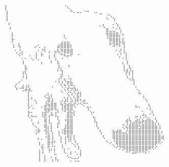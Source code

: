 ⡇⠀⠀⠀⠀⠀⠀⠀⠀⠀⠀⠀⠀⠀⠀⠀⠀⠀⠈⠢⡀⠀⠀⠀⠀⠀⠀⠀⠀⠀⠀⠀⠀⠀⠀⠀⠀⠀⠀⠀⠀⠀⠀⠀⠀⠀⠀⠀⠀
⢸⠀⠀⠀⠀⠀⠀⠀⠀⠀⠀⠀⠀⠀⠀⠀⠀⠀⠀⠀⠉⠂⠒⠂⠈⠉⠀⠐⠂⠤⠀⢀⡀⠀⠀⠀⠀⠀⠀⠀⠀⠀⠀⠀⠀⠀⠀⠀⠀
⢸⠀⠀⠀⠀⠀⠀⠀⠀⠀⠀⠀⠀⠀⠀⠀⠀⠀⠀⠀⠀⠀⠀⠀⠀⠀⠀⠀⠀⠀⠀⠢⠈⢢⠀⠀⠀⠀⠀⠀⠀⠀⠀⠀⠀⠀⠀⠀⠀
⠀⠆⠀⠀⠀⠀⠀⠀⠀⠀⠀⠀⠀⠀⠀⠀⠀⠀⠀⠀⠀⠀⠀⠀⠀⠀⠀⠀⠀⡀⡄⠀⠀⠄⢢⠀⠀⠀⠀⠀⠀⠀⠀⠀⠀⠀⠀⠀⠀
⠀⠘⠀⠀⠀⠀⠀⠀⠀⠀⠀⠀⠀⠀⠀⠀⠀⠀⠀⠀⠀⠀⠀⠀⠀⠀⠀⠀⠀⠀⠈⣶⣀⣁⠂⢣⠀⠀⠀⠀⠀⠀⠀⠀⠀⠀⠀⠀⠀
⠀⠀⡇⠀⠀⠀⠀⠀⠀⠀⠀⠀⠀⠀⠀⠀⠀⠀⡄⠀⠀⠀⠀⠀⠀⠀⠀⠀⠀⠀⠀⢻⣿⣿⣿⡌⠆⠀⠀⠀⠀⠀⠀⠀⠀⠀⠀⠀⠀
⠀⠀⡗⠀⠀⠀⠀⠀⠀⠀⠀⠀⠀⠀⠀⠀⠀⢀⣈⣀⠀⠀⠀⠀⠀⠀⠀⠀⠀⠀⠀⠈⡿⣿⣿⣇⣇⠀⠀⠀⠀⠀⠀⠀⠀⠀⠀⠀⠀
⠀⠀⢰⠀⢧⠀⠀⠀⠀⡠⢂⠀⡀⠀⠀⠀⣴⣿⣿⣿⡆⠀⠀⠀⠀⠀⠀⠀⠀⠀⠀⠀⠋⠽⠛⠇⢹⠀⠀⠀⠀⠀⠀⠀⠀⠀⠀⠀⠀
⠀⠀⠀⢂⢘⡄⠀⠀⠀⢀⠂⡘⠇⢠⠀⢤⢧⡻⣿⣿⣿⠀⠀⠀⠀⠀⠀⠀⠀⠀⠀⠀⠀⠀⠂⢜⢸⡀⠀⠀⠀⠀⠀⠀⠀⠀⠀⠀⠀
⠀⠀⠀⠀⠑⡁⡀⠐⡀⢸⠀⠋⠀⢰⠀⢇⠀⢉⠓⠖⠋⠀⠈⠀⠀⠀⠀⠀⠀⠀⠀⠀⠀⠀⠈⠌⡀⡇⠀⠀⠀⠀⠀⠀⠀⠀⠀⠀⠀
⠀⠀⠀⠀⠀⢰⠀⠀⠈⠀⠁⡄⠀⠀⠆⠈⣆⠀⠀⠀⠀⠀⠀⠀⠀⠀⠀⠀⠀⠀⠀⠀⠀⠀⠀⠀⡄⢱⠀⠀⠀⠀⠀⠀⠀⠀⠀⠀⠀
⠀⠀⠀⠀⠀⠀⣧⠀⠀⠀⠀⠀⠀⠀⠀⠀⡸⡄⠀⠘⠀⠀⠀⠀⠀⠀⠀⠀⠀⠀⠀⠀⠀⠀⠀⠀⢸⢀⢧⠀⠀⠀⠀⠀⠀⠀⠀⠀⠀
⠀⠀⠀⠀⠀⢰⢇⠀⠀⠀⠀⠀⠀⠀⠀⠀⠁⣹⠀⠀⠀⠀⠀⠀⠀⠀⠀⠀⠀⠀⠀⠀⠀⠀⠀⠀⠈⡟⡎⡇⠀⠀⠀⠀⠀⠀⠀⠀⠀
⠀⠀⠀⠀⠀⡘⠸⠀⠀⠀⠀⠀⠀⠀⠀⠀⢠⠏⣄⠨⡄⠀⠀⠀⠀⠀⠀⠀⠀⠀⠀⠀⠀⠀⠀⠀⠀⠘⢄⣇⠀⠀⠀⠀⠀⠀⠀⠀⠀
⠀⠀⠀⡠⠊⢀⢀⡀⠀⠀⠀⠀⠀⠀⠀⠈⠘⡜⣌⢟⣷⡀⠀⠀⠀⠀⠀⠀⠀⠀⠀⠀⠀⠀⠀⠀⠀⠀⠀⠸⠀⠀⠀⠀⠀⠀⠀⠀⠀
⠀⠀⠀⠱⠐⢛⣼⣵⡀⠀⠀⠀⠀⠀⠈⠀⠀⡈⢌⢞⡲⣳⡄⠀⠀⠀⠀⠀⠀⠀⠀⠀⠀⠀⠀⠀⠀⠀⠀⠀⠡⡀⠀⠀⠀⠀⠀⠀⠀
⠀⠀⠀⠀⠀⠀⠀⡇⠀⠀⠀⠀⡠⢆⡄⠀⠀⠈⠀⢪⠱⡑⣞⡇⠀⠀⠀⠀⠀⠀⠀⠀⠀⠀⠀⠀⠀⠀⠀⠀⠀⠓⢀⠀⠀⠀⠀⠀⠀
⠀⠀⠀⠀⠀⠀⠀⡇⠃⢄⠀⠀⢈⣿⣱⠀⠀⡠⣱⡇⣣⢱⡯⢆⡤⠀⠀⠀⠀⠀⠀⠀⠀⠀⠀⠀⠀⠀⠀⠀⠀⠀⠈⢢⠀⠀⠀⠀⠀
⠀⠀⠀⠀⠀⠀⠀⣇⠄⠈⠀⡀⣼⢷⣿⣿⠀⢳⣽⣾⣷⢏⠊⠑⠍⣁⡀⠀⠀⠀⠀⠀⠀⠀⠀⠀⠀⠀⠀⠀⣄⡀⠀⠀⢆⠀⠀⠀⠀
⠀⠀⠀⠀⠀⠀⠀⣅⡈⠀⠀⢀⣻⡿⡛⢙⡆⠘⠽⣻⣟⡄⠀⠀⠀⠘⢄⡀⠀⠀⠀⠀⠀⠀⠀⠀⠀⠀⠀⠀⠀⠀⠄⠈⠘⡄⠀⠀⠀
⠀⠀⠀⠀⠀⠀⠀⢇⠦⠤⠀⠸⣟⢰⠛⠸⡄⠀⠀⣿⣯⠃⠀⠀⠀⠀⠈⣄⠀⠀⠀⠀⠀⠀⠀⠀⠀⠀⡀⠀⡤⢠⢚⢆⡈⠘⡀⠀⠀
⠀⠀⠀⠀⠀⠀⠀⠀⢃⠀⡄⠀⢿⢸⡀⠀⣱⠀⠘⣿⣿⠀⠀⠀⠀⠀⠀⠸⡄⠀⠀⠀⠀⠀⠀⠀⠀⢾⢳⣠⣾⣧⡷⣾⣿⣦⡱⡀⠀
⠀⠀⠀⠀⠀⠀⠀⠀⠈⠢⡀⠀⢿⡆⡇⠀⠇⠀⣸⣿⣿⠀⠀⠀⠀⠀⠀⠀⢣⠀⠀⠀⠀⠀⠀⠀⢍⢮⣿⣿⣿⣳⣿⣿⣿⣿⣷⢱⠀
⠀⠀⠀⠀⠀⠀⠀⠀⠀⢨⠟⠀⢹⣇⢣⠀⢰⠨⣿⣿⣿⠀⠀⠀⠀⠀⠀⠀⠀⢣⠀⠀⠀⣷⣾⣿⣤⣎⣿⣿⣿⣿⣿⣿⣿⣿⣿⣇⠆
⠀⠀⠀⠀⠀⠀⠀⠀⠀⠀⡄⡀⠐⣿⢸⠀⠈⡆⢰⢻⡇⡇⠀⠀⠀⠀⠀⠀⠀⠀⠣⠀⠀⢿⣿⣿⣿⣿⣿⣿⣿⣿⣿⣿⣿⣿⣿⣿⢾
⠀⠀⠀⠀⠀⠀⠀⠀⠀⠀⢰⢀⠀⣿⢺⠃⠀⢃⠸⠈⠡⡘⡄⠀⠀⠀⠀⠀⠀⠀⠀⠑⠔⡈⢿⣿⣿⣿⣿⣿⣿⣿⣿⣿⣿⣿⡿⠫⠂
⠀⠀⠀⠀⠀⠀⠀⠀⠀⠀⢀⢻⠀⢫⡌⡅⠀⠘⡄⠠⠀⠈⠸⡀⠀⠀⠀⠀⠀⠀⠀⠀⠀⠈⠊⠝⡻⢿⣿⣿⣿⣿⣿⣿⠿⠫⠊⠀⠀
⠀⠀⠀⠀⠀⠀⠀⠀⠀⠀⢸⠘⡀⠈⠀⠥⠀⠀⠑⡀⠇⠈⠄⡇⠀⠀⠀⠀⠀⠀⠀⠀⠀⠀⠀⠀⠀⠉⠁⠚⠋⠉⠉⠃⠁⠀⠀⠀⠀
⠀⠀⠀⠀⠀⠀⠀⠀⠀⠀⢸⠀⡇⠀⢡⠸⡄⠀⠀⠈⡑⢒⣊⠀⠀⠀⠀⠀⠀⠀⠀⠀⠀⠀⠀⠀⠀

<!---
mgnodam/mgnodam is a ✨ special ✨ repository because its `README.md` (this file) appears on your GitHub profile.
You can click the Preview link to take a look at your changes.
--->
